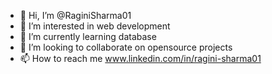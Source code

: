 - 👋 Hi, I’m @RaginiSharma01
- 👀 I’m interested in web development
- 🌱 I’m currently learning database
- 💞️ I’m looking to collaborate on opensource projects
- 📫 How to reach me www.linkedin.com/in/ragini-sharma01

<!---
RaginiSharma01/RaginiSharma01 is a ✨ special ✨ repository because its `README.md` (this file) appears on your GitHub profile.
You can click the Preview link to take a look at your changes.
--->

